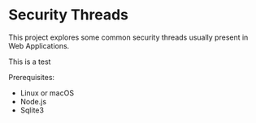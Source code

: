 # Security Threads

This project explores some common security threads usually present in Web Applications.

This is a test

Prerequisites:
- Linux or macOS
- Node.js
- Sqlite3
